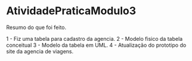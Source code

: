 # AtividadePraticaModulo3
Resumo do que foi feito.

1 - Fiz uma tabela para cadastro da agencia.
2 - Modelo fisico da tabela conceitual
3 - Modelo  da tabela em UML.
4 - Atualização do prototipo do site da agencia de viagens.

